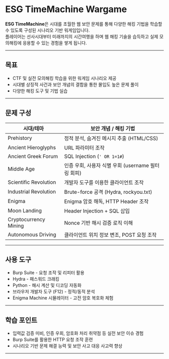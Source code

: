
# ESG TimeMachine Wargame

**ESG TimeMachine**은 시대를 초월한 웹 보안 문제를 통해 다양한 해킹 기법을 학습할 수 있도록 구성된 시나리오 기반 워게임입니다.  
플레이어는 선사시대부터 미래까지의 시간여행을 하며 웹 해킹 기술을 습득하고 실제 모의해킹에 응용할 수 있는 경험을 쌓게 됩니다.

---

## 목표

- CTF 및 실전 모의해킹 학습을 위한 워게임 시나리오 제공
- 시대별 상징적 사건과 보안 개념의 결합을 통한 몰입도 높은 문제 풀이
- 다양한 해킹 도구 및 기법 실습

---

## 문제 구성

| 시대/테마               | 보안 개념 / 해킹 기법                              |
|------------------------|---------------------------------------------------|
| Prehistory             | 정적 분석, 숨겨진 메시지 추출 (HTML/CSS)         |
| Ancient Hieroglyphs    | URL 파라미터 조작                                |
| Ancient Greek Forum    | SQL Injection (`' OR 1=1#`)                       |
| Middle Age             | 인증 우회, 사용자 식별 우회 (username 필터링 회피) |
| Scientific Revolution  | 개발자 도구를 이용한 클라이언트 조작             |
| Industrial Revolution   | Brute-force 공격 (Hydra, rockyou.txt)            |
| Enigma                 | Enigma 암호 해독, HTTP Header 조작               |
| Moon Landing           | Header Injection + SQL 삽입                      |
| Cryptocurrency Mining  | Nonce 기반 해시 검증 로직 이해                   |
| Autonomous Driving     | 클라이언트 위치 정보 변조, POST 요청 조작        |

---

## 사용 도구

- Burp Suite - 요청 조작 및 리피터 활용
- Hydra - 패스워드 크래킹
- Python - 해시 계산 및 디코딩 자동화
- 브라우저 개발자 도구 (F12) - 정적/동적 분석
- Enigma Machine 시뮬레이터 - 고전 암호 복호화 체험

---

## 학습 포인트

- 입력값 검증 미비, 인증 우회, 암호화 처리 취약점 등 실전 보안 이슈 경험
- Burp Suite를 활용한 HTTP 요청 조작 훈련
- 시나리오 기반 문제 해결 능력 및 보안 사고 대응 사고력 향상

---

